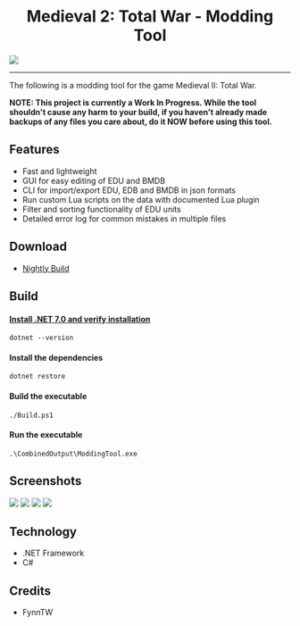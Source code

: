 <h1 align="center">
  Medieval 2: Total War - Modding Tool
</h1>

![](https://i.imgur.com/pS2ChZI.png)

---

The following is a modding tool for the game Medieval II: Total War.

**NOTE: This project is currently a Work In Progress. While the tool shouldn't cause any harm to your build, if you haven't already made backups of any files you care about, do it NOW before using this tool.**

## Features

- Fast and lightweight
- GUI for easy editing of EDU and BMDB
- CLI for import/export EDU, EDB and BMDB in json formats
- Run custom Lua scripts on the data with documented Lua plugin
- Filter and sorting functionality of EDU units
- Detailed error log for common mistakes in multiple files

## Download

- [Nightly Build](https://nightly.link/FynnTW/ModdingTool/workflows/build-modding-tool/master/M2TW-Modding-Tool.zip)

## Build

#### [Install .NET 7.0 and verify installation](https://dotnet.microsoft.com/en-us/download/dotnet/7.0)

`dotnet --version`

#### Install the dependencies

`dotnet restore`

#### Build the executable

`./Build.ps1`

#### Run the executable

`.\CombinedOutput\ModdingTool.exe`

## Screenshots

![](https://i.imgur.com/xhLKsC6)
![](https://i.imgur.com/D5n3ppz)
![](https://i.imgur.com/0f2MuPi)
![](https://i.imgur.com/BGR2M9q)

## Technology

- .NET Framework
- C#

## Credits

- FynnTW
